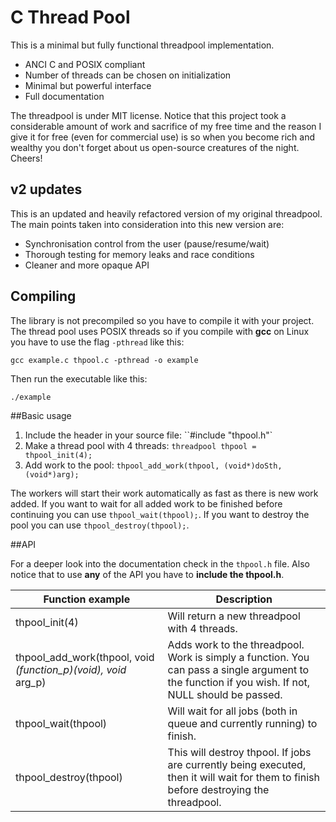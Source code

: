 # C Thread Pool

This is a minimal but fully functional threadpool implementation.

  * ANCI C and POSIX compliant
  * Number of threads can be chosen on initialization
  * Minimal but powerful interface
  * Full documentation

The threadpool is under MIT license. Notice that this project took a considerable amount of work and sacrifice of my free time and the reason I give it for free (even for commercial use) is so when you become rich and wealthy you don't forget about us open-source creatures of the night. Cheers!


## v2 updates

This is an updated and heavily refactored version of my original threadpool. The main points taken into consideration into this new version are:

  * Synchronisation control from the user (pause/resume/wait)
  * Thorough testing for memory leaks and race conditions
  * Cleaner and more opaque API


## Compiling

The library is not precompiled so you have to compile it with your project. The thread pool
uses POSIX threads so if you compile with **gcc** on Linux you have to use the flag `-pthread` like this:

    gcc example.c thpool.c -pthread -o example


Then run the executable like this:

    ./example


##Basic usage

1. Include the header in your source file: ``#include "thpool.h"`
2. Make a thread pool with 4 threads: `threadpool thpool = thpool_init(4);`
3. Add work to the pool: `thpool_add_work(thpool, (void*)doSth, (void*)arg);`

The workers will start their work automatically as fast as there is new work
added. If you want to wait for all added work to be finished before continuing
you can use `thpool_wait(thpool);`. If you want to destroy the pool you can use
`thpool_destroy(thpool);`.



##API

For a deeper look into the documentation check in the `thpool.h` file. Also notice that to use **any** of the API you have to **include the thpool.h**.

| Function example                                                 | Description                                                                                                                                        |
|------------------------------------------------------------------|----------------------------------------------------------------------------------------------------------------------------------------------------|
| thpool_init(4)                                                   | Will return a new threadpool with 4 threads.                                                                                                       |
| thpool_add_work(thpool, void *(*function_p)(void*), void* arg_p) | Adds work to the threadpool. Work is simply a function. You can pass a single argument to the function if you wish. If not, NULL should be passed. |
| thpool_wait(thpool)                                              | Will wait for all jobs (both in queue and currently running) to finish.                                                                            |
| thpool_destroy(thpool)                                           | This will destroy thpool. If jobs are currently being executed, then it will wait for them to finish before destroying the threadpool.             |
